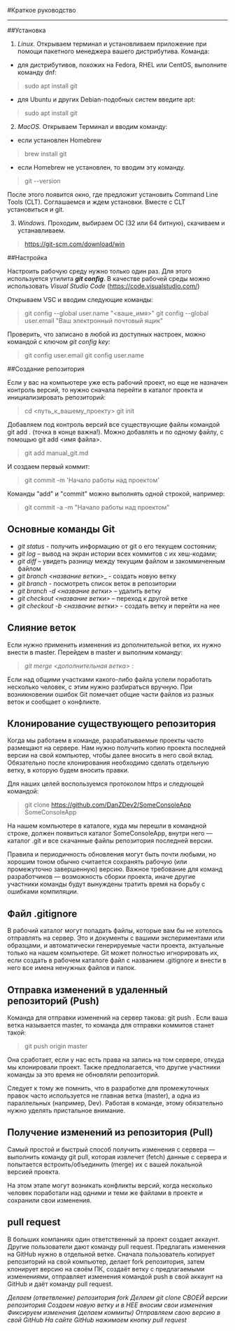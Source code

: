#Краткое руководство
***

##Установка

1. _Linux._ Открываем терминал и установливаем приложение при помощи пакетного менеджера вашего дистрибутива. Команда:

* для дистрибутивов, похожих на Fedora, RHEL или CentOS, выполните команду dnf:
> sudo apt install git

* для Ubuntu и других Debian-подобных систем введите apt:
> sudo apt install git

2. _MacOS._ Открываем Терминал и вводим команду:
* если установлен Homebrew
>brew install git

* если Homebrew не установлен, то вводим эту команду. 
> git --version

После этого появится окно, где предложит установить Command Line Tools (CLT). Соглашаемся и ждем установки. Вместе с CLT установиться и git.

3. _Windows._ Проходим, выбираем ОС (32 или 64 битную), скачиваем и устанавливаем.

> https://git-scm.com/download/win

##Настройка

Настроить рабочую среду нужно только один раз. Для этого используется утилита ***git config***. В качестве рабочей среды можно использовать _Visual Studio Code_ (https://code.visualstudio.com/)

Открываем VSC и вводим следующие команды:

> git config --global user.name "<ваше_имя>"
> git config --global user.email "Ваш электронный почтовый ящик"

Проверить, что записано в любой из доступных настроек, можно командой с ключом  _git config key:_

> git config user.email
> git config user.name

##Создание репозитория

Если у вас на компьютере уже есть рабочий проект, но еще не назначен контроль версий, то нужно сначала перейти в каталог проекта и инициализировать репозиторий:

> cd <путь_к_вашему_проекту>
> git init

Добавляем под контроль версий все существующие файлы командой git add . (точка в конце важна!). Можно добавлять и по одному файлу, с помощью git add <имя файла>. 

> git add manual_git.md

И создаем первый коммит:

> git commit -m 'Начало работы над проектом'

Команды "add" и "commit" можно выполнять одной строкой, например:

> git commit -a -m "Начало работы над проектом"

## Основные команды Git

* _git status_ - получить информацию от git о его текущем состоянии;
* _git log_ – вывод на экран истории всех коммитов с их хеш-кодами;
* _git diff_ – увидеть разницу между текущим файлом и закоммиченным файлом
* _git branch <название ветки>__ - создать новую ветку
* _git branch_ - посмотреть список веток в репозитории
* _git branch -d <название ветки>_ – удалить ветку
* _git checkout <название ветки>_ – переход к другой ветке
* _git checkout -b <название ветки>_ - создать ветку и перейти на нее

## Слияние веток
Если нужно применить изменения из дополнительной ветки, их нужно внести в master. Перейдем в master и выполним команду:
> _git merge <дополнительная ветка>_ :

Если над общими участками какого-либо файла успели поработать несколько человек, с этим нужно разбираться вручную. При возникновении ошибок Git помечает общие части файлов из разных веток и сообщает о конфликте.

## Клонирование существующего репозитория
Когда мы работаем в команде, разрабатываемые проекты часто размещают на сервере. Нам нужно получить копию проекта последней версии на свой компьютер, чтобы далее вносить в него свой вклад. Обязательно после клонирования необходимо сделать отдельную ветку, в которую будем вносить правки.

Для наших целей воспользуемся протоколом https и следующей командой:


> git clone https://github.com/DanZDev2/SomeConsoleApp SomeConsoleApp

На нашем компьютере в каталоге, куда мы перешли в командной строке, должен появиться каталог SomeConsoleApp, внутри него — каталог .git и все скачанные файлы репозитория последней версии.

Правила и периодичность обновления могут быть почти любыми, но хорошим тоном обычно считается сохранять рабочую (или промежуточно завершенную) версию. Важное требование для команд разработчиков — возможность сборки проекта, иначе другие участники команды будут вынуждены тратить время на борьбу с ошибками компиляции.

## Файл .gitignore

В рабочий каталог могут попадать файлы, которые вам бы не хотелось отправлять на сервер. Это и документы с вашими экспериментами или образцами, и автоматически генерируемые части проекта, актуальные только на нашем компьютере. Git может полностью игнорировать их, если создать в рабочем каталоге файл с названием .gitignore и внести в него все имена ненужных файлов и папок.

## Отправка изменений в удаленный репозиторий (Push)

Команда для отправки изменений на сервер такова: git push <remote-name> <branch-name>. Если ваша ветка называется master, то команда для отправки коммитов станет такой:

> git push origin master

Она сработает, если у нас есть права на запись на том сервере, откуда мы клонировали проект. Также предполагается, что другие участники команды за это время не обновляли репозиторий.

Следует к тому же помнить, что в разработке для промежуточных правок часто используется не главная ветка (master), а одна из параллельных (например, Dev). Работая в команде, этому обязательно нужно уделять пристальное внимание.

## Получение изменений из репозитория (Pull)
Самый простой и быстрый способ получить изменения с сервера — выполнить команду git pull, которая извлечет (fetch) данные с сервера и попытается встроить/объединить (merge) их с вашей локальной версией проекта. 

На этом этапе могут возникать конфликты версий, когда несколько человек поработали над одними и теми же файлами в проекте и сохранили свои изменения. 

## pull request

В больших компаниях один ответственный за проект создает аккаунт. Другие пользователи дают
команду pull request. Предлагать изменения на GitHub нужно в отдельной ветке. Сначала
пользователь копирует репозиторий на свой компьютер, делает fork репозитория, затем
клонирует версию на своём ПК, создаёт ветку с предлагаемыми изменениями, отправляет
изменения командой push в свой аккаунт на GitHub и даёт команду pull request.

_Делаем   (ответвление) репозитория fork_
_Делаем git clone СВОЕЙ версии репозитория_
_Создаем новую ветку и в НЕЕ вносим свои изменения_
_Фиксируем изменения (делаем коммиты)_
_Отправляем свою версию в свой GitHub_
_На сайте GitHub нажимаем кнопку pull request_